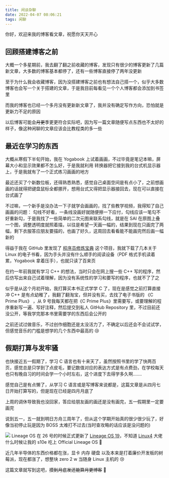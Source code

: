 ```yaml
---
title: 闲谈杂聊
date: 2022-04-07 08:06:21
tags: 闲聊
---
```


 你好，欢迎来我的博客看文章，祝愿你天天开心

 ## 回顾搭建博客之前

大概一个多星期前，我去翻了翻之前收藏的博客，发现只有很少的博客更新了几篇新文章，大多数的博客基本都停了，还有一些博客直接停了两年没更新

至于为什么我会收藏博客，因为没搭建博客之前也有想法自己搭一个，似乎大多数博客也会写一个关于搭建的文章，于是我目前每看见一个个人博客都会添加到书签里

而我的博客也已经一个多月没有更新新文章了，我并没有确定写作方向，恐怕就是更新力不足的原因

以后博客可能会~~月更~~季更更符合实际吧，因为写一篇文章随便写点东西也不太好的样子，像这种闲聊的文章应该会比教程类的多一些

## 最近在学习的东西

大概从寒假下半旬开始，我在 Yogabook 上试着画画，不过毕竟是笔记本嘛，屏幕大小和显示效果都不怎么好，于是我就利用 转换器把它接到我的台式机显示器上，于是我就有了一个正式练习画画的地方

最近还买了个新数位板，还得熟悉熟悉，感觉自己桌面空间是有点小了，之前想画画的话就得把键盘鼠标全都挪开，想用台式又得把显示器接回去，现在可以直接在台式画了

不过嘛，一个新手是没办法一下子就学会画画的，找了些教学视频，我得知了自己画画的问题： 勾线不好看，一条线没画好就随便擦一下应付，勾线应该一笔勾不好重新勾，于是我找了一些简单的二次元图来联系勾线，就是在 SAI 在原图上叠一个图，调整透明度就照着描，以往是希望一天画一幅的，结果到现在只画完了两幅，剩下衣服答应朋友要描的，也画了好久，这周回去看看能不能画完然后画一幅新的
	
得益于我在 GitHub 里发现了 [程序员修炼宝典](https://github.com/niudai/How-to-be-a-good-programmer) 这个项目，我就下载了几本关于 Linux 的电子书看，因为手头并没有什么顺手的阅读设备（PDF 格式手机读着累，Yogabook 拿着压手），也就只读了百来页

在约一年前我就有学习 C++ 的想法，当时只会在网上搜一些 C++ 写的程序，然后仿写出来自己试着理解，因为没有系统性的学习和要写的程序，也就不了了之

似乎是从这个月初开始，我打算买本书正式学学 C 了，现在是感觉之前打算直接冲 C++ 是有点幼稚了，我翻了翻淘宝，但并没有买，去找了电子书版的 《C Prime Plus》 ，从 9 号我每天都在把《C Prime Plus》里需要写，或要理解的程序重新写一遍、写好注释，然后提交到私人 GitHub Repository 里，不过目前还没公开，等我学完那本书里需要学的东西后会公开的

之前还试过做音乐，不过创作细胞还是太没活力了，不确定以后还会不会试试学，但感觉音乐的门槛是想学的几个东西中最高的 😢

 ## 假期打算与发牢骚

也快接近五一假期了，学习 C 语言也有十来天了，虽然按照书里的学了快两百页，感觉总是只学到了点皮毛，要记数值对应的表达方式是有点费劲，在学校每天也只有晚自习的时间会学一个小时左右，这个进度下去得学多久啊.......

感觉自己是有点懒了，从学习 C 语言或是写博客来说都是，这篇文章是从四月七日开始打算写的，但是现在已经是四月月底了

上周的调休导致我也没回家，答应给朋友画的画还是没有画完，五一假期里一定要画完

说到五一，五一就到明日方舟三周年了，但从这个学期开始真的很少很少玩了，好像当初停止玩是因为 BOSS 太难打不过去(当时查攻略的话应该是没问题的)

![](/images/post/hero.png)
Lineage OS 在 26 号的时候正式更新了 [Lineage OS 19](https://lineageos.org/Changelog-26)，不知道 [Linux4](https://github.com/Linux4) 大佬什么时候让我的 s10e 吃上 Official Lineage OS 🤤

近几年半导体的东西价格都在涨，显卡 内存 硬盘 以及本来是打着廉价开发板的树莓派，现在都涨了，想整块 zero 2 w 当随身 Linux 主机的 😢

这篇文章就写到这吧，~~摸到月底发还能算月更博客~~ 🥴